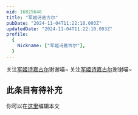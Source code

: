 ```yaml
---
mid: 16825646
title: "军姬诗嘉古尔"
pubDate: "2024-11-04T11:22:10.093Z"
updatedDate: "2024-11-04T11:22:10.093Z"
profile:
  {
    Nickname: ["军姬诗嘉古尔"],
  }
---
```


关注[军姬诗嘉古尔](https://space.bilibili.com/16825646)谢谢喵~ 关注[军姬诗嘉古尔](https://space.bilibili.com/16825646)谢谢喵~

## 此条目有待补充
你可以在[这里](https://github.com/Yuhanawa/VTuber.ICU/edit/master/src/content/v/军姬诗嘉古尔/index.md)编辑本文
